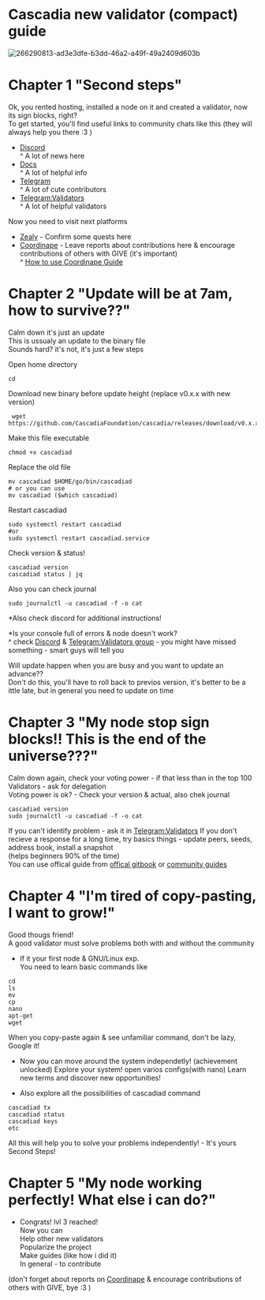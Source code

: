 # Cascadia new validator (compact) guide
![266290813-ad3e3dfe-b3dd-46a2-a49f-49a2409d603b](https://github.com/silly4ka/Cascadia-newbie-guide/assets/100471481/760f2c19-d61a-44a8-ba04-463ebe8eec88)
# Chapter 1 "Second steps"   
  
Ok, you rented hosting, installed a node on it and created a validator, now its sign blocks, right?  
To get started, you'll find useful links to community chats  like this (they will always help you there :3 )
 * [Discord](https://discord.gg/cascadia)  
^ A lot of news here 
 * [Docs](https://cascadia.gitbook.io/gitbook/)  
^ A lot of helpful info 
 * [Telegram](https://t.me/CascadiaFoundation)  
^ A lot of cute contributors 
 * [Telegram:Validators](https://t.me/CascadiaValidators)  
^ A lot of helpful validators     

Now you need to visit next platforms 
* [Zealy](https://zealy.io/c/cascadia) - Confirm some quests here
* [Coordinape](https://app.coordinape.com/join/0532e404-c13d-4b4a-92d3-29732b3738b0) - Leave reports about contributions here & encourage contributions of others with GIVE (it's important)  
^ [How to use Coordinape Guide]( https://medium.com/@CascadiaFoundation/cascadias-coordinape-handbook-63696877c898)

# Chapter 2 "Update will be at 7am, how to survive??"
Calm down it's just an update  
This is ussualy an update to the binary file   
Sounds hard? it's not, it's just a few steps
  
Open home directory
```
cd 
```
Download new binary before update height (replace v0.x.x with new version)
```
 wget https://github.com/CascadiaFoundation/cascadia/releases/download/v0.x.x/cascadiad
```
Make this file executable
```
chmod +x cascadiad
```
Replace the old file
```
mv cascadiad $HOME/go/bin/cascadiad
# or you can use
mv cascadiad ($which cascadiad)
```
Restart cascadiad
```
sudo systemctl restart cascadiad
#or
sudo systemctl restart cascadiad.service
```
Check version & status!
```
cascadiad version
cascadiad status | jq
```
Also you can check journal
```
sudo journalctl -u cascadiad -f -o cat
```
*Also check discord for additional instructions!  

*Is your console full of errors & node doesn't work?  
 ^ check [Discord](https://discord.gg/cascadia) & [Telegram:Validators group](https://t.me/CascadiaValidators) - you might have missed something - smart guys will tell you

Will update happen when you are busy and you want to update an advance??  
Don't do this, you'll have to roll back to previos version, it's better to be a ittle late, but in general you need to update on time

# Chapter 3 "My node stop sign blocks!! This is the end of the universe???"

Calm down again, check your voting power - if that less than in the top 100 Validators - ask for delegation   
Voting power is ok? - Check your version & actual, also chek journal  
```
cascadiad version
sudo journalctl -u cascadiad -f -o cat
```
If you can't identify problem - ask it in [Telegram:Validators](https://t.me/CascadiaValidators)
If you don't recieve a response for a long time, try basics things - update peers, seeds, address book, install a snapshot  
(helps beginners 90% of the time)  
You can use offical guide from [offical gitbook](https://cascadia.gitbook.io/gitbook/) or [community guides](https://cascadia.gitbook.io/gitbook/directory/guide)  

# Chapter 4 "I'm tired of copy-pasting, I want to grow!"
Good thougs friend!  
A good validator must solve problems both with and without the community  

* If it your first node & GNU/Linux exp.  
You need to learn basic commands like  
```
cd
ls
mv
cp
nano
apt-get
wget
```
When you copy-paste again & see unfamiliar command, don't be lazy, Google it!

* Now you can move around the system independetly! (achievement unlocked)
Explore your system! open varios configs(with nano) Learn new terms and discover new opportunities!  

* Also explore all the possibilities of cascadiad command  
```
cascadiad tx  
cascadiad status  
cascadiad keys  
etc  
```

All this will help you to solve your problems independently! - It's yours Second Steps!  

# Chapter 5 "My node working perfectly! What else i can do?"

* Congrats! lvl 3 reached!  
Now you can   
Help other new validators  
Popularize the project  
Make guides (like how i did it)  
In general - to contribute  

(don't forget about reports on [Coordinape](https://app.coordinape.com/join/0532e404-c13d-4b4a-92d3-29732b3738b0) & encourage contributions of others with GIVE, bye :3 )

